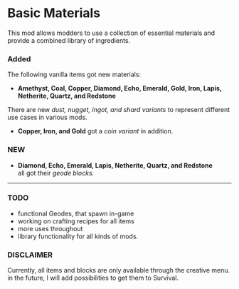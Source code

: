 # Basic Materials

This mod allows modders to use a collection of essential materials and provide a combined library of ingredients.


### **Added**
The following vanilla items got new materials:
  
- **Amethyst, Coal, Copper, Diamond, Echo, Emerald, Gold, Iron, Lapis, Netherite, Quartz, and Redstone**

There are new *dust, nugget, ingot, and shard variants* to represent different use cases in various mods.


- **Copper, Iron, and Gold** got a *coin variant* in addition.

### **NEW** 
- **Diamond, Echo, Emerald, Lapis, Netherite, Quartz, and Redstone**  
all got their *geode blocks.*

---
### **TODO**
- functional Geodes, that spawn in-game
- working on crafting recipes for all items
- more uses throughout
- library functionality for all kinds of mods.

### DISCLAIMER
Currently, all items and blocks are only available through the creative menu. in the future, I will add possibilities to get them to Survival.
